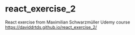 # react_exercise_2
React exercise from Maximilian Schwarzmüller Udemy course
https://daviddrtds.github.io/react_exercise_2/
